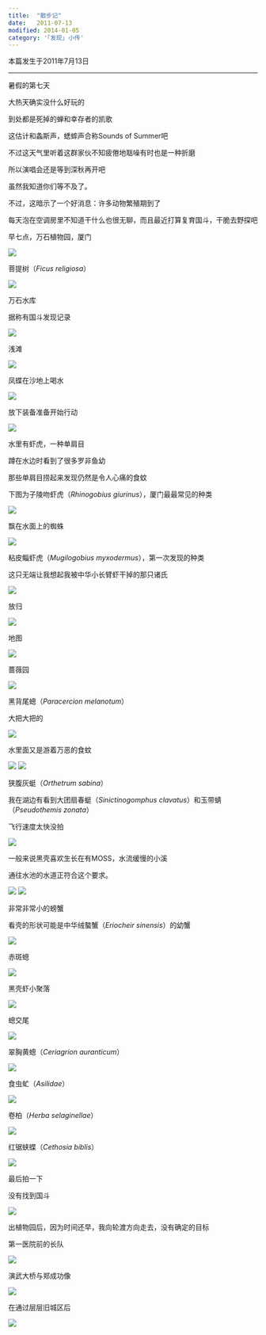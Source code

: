 ```yaml
---
title:  "散步记"
date:   2011-07-13
modified: 2014-01-05
category: '｢发现｣ 小传'
---
```


本篇发生于2011年7月13日

---

暑假的第七天

大热天确实没什么好玩的

到处都是死掉的蝉和幸存者的凯歌

这估计和螽斯声，蟋蟀声合称Sounds of Summer吧

不过这天气里听着这群家伙不知疲倦地聒噪有时也是一种折磨

所以演唱会还是等到深秋再开吧

虽然我知道你们等不及了。

不过，这暗示了一个好消息：许多动物繁殖期到了

每天泡在空调房里不知道干什么也很无聊，而且最近打算复育国斗，干脆去野探吧

早七点，万石植物园，厦门

<img class='disc' src='https://lykoseremos.github.io/gmalb-01/disx5/11.jpg'>

菩提树（<i>Ficus religiosa</i>）

<img class='disc' src='https://lykoseremos.github.io/gmalb-01/disx5/12.jpg'>

万石水库

据称有国斗发现记录

<img class='disc' src='https://lykoseremos.github.io/gmalb-01/disx5/13.jpg'>

浅滩

<img class='disc' src='https://lykoseremos.github.io/gmalb-01/disx5/14.jpg'>

凤蝶在沙地上喝水

<img class='disc' src='https://lykoseremos.github.io/gmalb-01/disx5/17.jpg'>

放下装备准备开始行动

<img class='disc' src='https://lykoseremos.github.io/gmalb-01/disx5/18.jpg'>

水里有虾虎，一种单肩目

蹲在水边时看到了很多罗非鱼幼

那些单肩目捞起来发现仍然是令人心痛的食蚊

下图为子陵吻虾虎（<i>Rhinogobius giurinus</i>），厦门最最常见的种类

<img class='disc' src='https://lykoseremos.github.io/gmalb-01/disx5/19.jpg'>

飘在水面上的蜘蛛

<img class='disc' src='https://lykoseremos.github.io/gmalb-01/disx5/20.jpg'>

粘皮鲻虾虎（<i>Mugilogobius myxodermus</i>），第一次发现的种类

这只无端让我想起我被中华小长臂虾干掉的那只诸氏

<img class='disc' src='https://lykoseremos.github.io/gmalb-01/disx5/21.jpg'>

放归

<img class='disc' src='https://lykoseremos.github.io/gmalb-01/disx5/22.jpg'>

地图

<img class='disc' src='https://lykoseremos.github.io/gmalb-01/disx5/23.jpg'>

蔷薇园

<img class='disc' src='https://lykoseremos.github.io/gmalb-01/disx5/24.jpg'>

黑背尾蟌（<i>Paracercion melanotum</i>）

大把大把的

<img class='disc' src='https://lykoseremos.github.io/gmalb-01/disx5/25.jpg'>

水里面又是游着万恶的食蚊

<img class='disc' src='https://lykoseremos.github.io/gmalb-01/disx5/26.jpg'>

<img class='disc' src='https://lykoseremos.github.io/gmalb-01/disx5/27.jpg'>

狭腹灰蜓（<i>Orthetrum sabina</i>）

我在湖边有看到大团扇春蜓（<i>Sinictinogomphus clavatus</i>）和玉带蜻（<i>Pseudothemis zonata</i>）

飞行速度太快没拍

<img class='disc' src='https://lykoseremos.github.io/gmalb-01/disx5/28.jpg'>

一般来说黑壳喜欢生长在有MOSS，水流缓慢的小溪

通往水池的水道正符合这个要求。

<img class='disc' src='https://lykoseremos.github.io/gmalb-01/disx5/29.jpg'>

<img class='disc' src='https://lykoseremos.github.io/gmalb-01/disx5/30.jpg'>

非常非常小的螃蟹

看壳的形状可能是中华绒螯蟹（<i>Eriocheir sinensis</i>）的幼蟹

<img class='disc' src='https://lykoseremos.github.io/gmalb-01/disx5/31.jpg'>

赤斑蟌

<img class='disc' src='https://lykoseremos.github.io/gmalb-01/disx5/32.jpg'>

黑壳虾小聚落

<img class='disc' src='https://lykoseremos.github.io/gmalb-01/disx5/33.jpg'>

蟌交尾

<img class='disc' src='https://lykoseremos.github.io/gmalb-01/disx5/34.jpg'>

翠胸黄蟌（<i>Ceriagrion auranticum</i>）

<img class='disc' src='https://lykoseremos.github.io/gmalb-01/disx5/35.jpg'>

食虫虻（<i>Asilidae</i>）

<img class='disc' src='https://lykoseremos.github.io/gmalb-01/disx5/36.jpg'>

卷柏（<i>Herba selaginellae</i>）

<img class='disc' src='https://lykoseremos.github.io/gmalb-01/disx5/37.jpg'>

红锯蛱蝶（<i>Cethosia biblis</i>）

<img class='disc' src='https://lykoseremos.github.io/gmalb-01/disx5/38.jpg'>

最后拍一下

没有找到国斗

<img class='disc' src='https://lykoseremos.github.io/gmalb-01/disx5/39.jpg'>

出植物园后，因为时间还早，我向轮渡方向走去，没有确定的目标

第一医院前的长队

<img class='disc' src='https://lykoseremos.github.io/gmalb-01/disx5/40.jpg'>

演武大桥与郑成功像

<img class='disc' src='https://lykoseremos.github.io/gmalb-01/disx5/41.jpg'>

在通过层层旧城区后

<img class='disc' src='https://lykoseremos.github.io/gmalb-01/disx5/42.jpg'>
